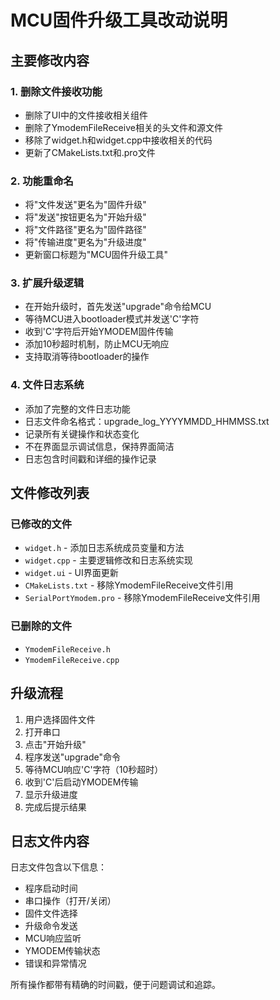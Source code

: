 # MCU固件升级工具改动说明

## 主要修改内容

### 1. 删除文件接收功能
- 删除了UI中的文件接收相关组件
- 删除了YmodemFileReceive相关的头文件和源文件
- 移除了widget.h和widget.cpp中接收相关的代码
- 更新了CMakeLists.txt和.pro文件

### 2. 功能重命名
- 将"文件发送"更名为"固件升级"
- 将"发送"按钮更名为"开始升级"
- 将"文件路径"更名为"固件路径"
- 将"传输进度"更名为"升级进度"
- 更新窗口标题为"MCU固件升级工具"

### 3. 扩展升级逻辑
- 在开始升级时，首先发送"upgrade"命令给MCU
- 等待MCU进入bootloader模式并发送'C'字符
- 收到'C'字符后开始YMODEM固件传输
- 添加10秒超时机制，防止MCU无响应
- 支持取消等待bootloader的操作

### 4. 文件日志系统
- 添加了完整的文件日志功能
- 日志文件命名格式：upgrade_log_YYYYMMDD_HHMMSS.txt
- 记录所有关键操作和状态变化
- 不在界面显示调试信息，保持界面简洁
- 日志包含时间戳和详细的操作记录

## 文件修改列表

### 已修改的文件
- `widget.h` - 添加日志系统成员变量和方法
- `widget.cpp` - 主要逻辑修改和日志系统实现
- `widget.ui` - UI界面更新
- `CMakeLists.txt` - 移除YmodemFileReceive文件引用
- `SerialPortYmodem.pro` - 移除YmodemFileReceive文件引用

### 已删除的文件
- `YmodemFileReceive.h`
- `YmodemFileReceive.cpp`

## 升级流程

1. 用户选择固件文件
2. 打开串口
3. 点击"开始升级"
4. 程序发送"upgrade"命令
5. 等待MCU响应'C'字符（10秒超时）
6. 收到'C'后启动YMODEM传输
7. 显示升级进度
8. 完成后提示结果

## 日志文件内容

日志文件包含以下信息：
- 程序启动时间
- 串口操作（打开/关闭）
- 固件文件选择
- 升级命令发送
- MCU响应监听
- YMODEM传输状态
- 错误和异常情况

所有操作都带有精确的时间戳，便于问题调试和追踪。
